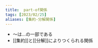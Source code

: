 ```yaml
---
title:  part-of関係
tags: [2023/02/25]
aliases: [集約-分解関係]
---
```


- ～は…の一部である
- [[集約]]と[[分解]]によりつくられる関係